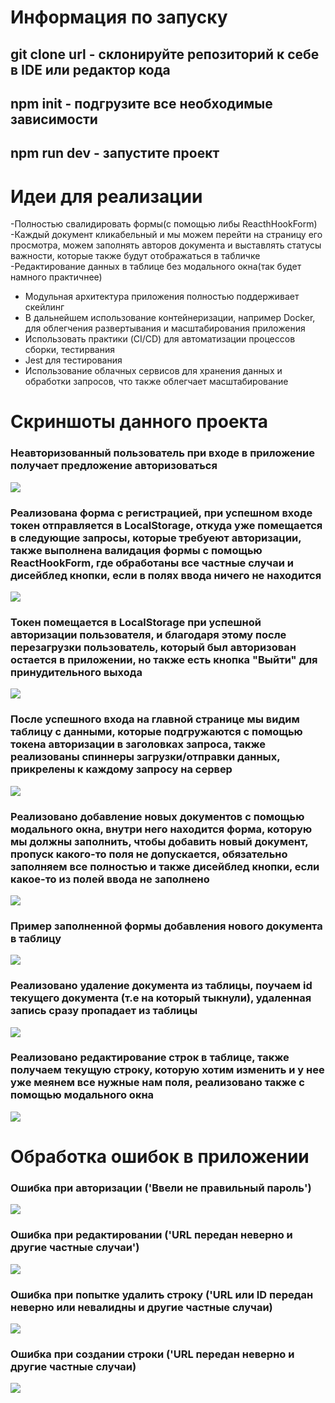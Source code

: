 
<h1>Информация по запуску</h1>
<h2>git clone url - cклонируйте репозиторий к себе в IDE или редактор кода</h2>
<h2>npm init - подгрузите все необходимые зависимости</h2>
<h2>npm run dev - запустите проект</h2>

# Идеи для реализации
-Полностью свалидировать формы(с помощью либы ReacthHookForm)
-Каждый документ кликабельный и мы можем перейти на страницу его просмотра, можем заполнять авторов документа и выставлять статусы важности, которые также будут отображаться в табличке
-Редактирование данных в таблице без модального окна(так будет намного практичнее)
- Модульная архитектура приложения полностью поддерживает скейлинг
- В дальнейшем использование контейнеризации, например Docker, для облегчения развертывания и масштабирования приложения
- Использовать практики (CI/CD) для автоматизации процессов сборки, тестирвания
- Jest для тестирования
- Использование облачных сервисов для хранения данных и обработки запросов, что также облегчает масштабирование
# Скриншоты данного проекта

<h3>Неавторизованный пользователь при входе в приложение получает предложение авторизоваться</h3>
<img src="https://github.com/flavokrkkk/test-task-app/blob/master/screens/2024-05-29_11-14-44.png">

<h3>Реализована форма с регистрацией, при успешном входе токен отправляется в LocalStorage, откуда уже помещается в следующие запросы, которые требуеют авторизации, также выполнена валидация формы с помощью ReactHookForm, где обработаны все частные случаи и дисейблед кнопки, если в полях ввода ничего не находится</h3>
<img src="https://github.com/flavokrkkk/test-task-app/blob/master/screens/2024-05-29_11-14-31.png">

<h3>Токен помещается в LocalStorage при успешной авторизации пользователя, и благодаря этому после перезагрузки пользователь, который был авторизован остается в приложении, но также есть кнопка "Выйти" для принудительного выхода</h3>
<img src="https://github.com/flavokrkkk/test-task-appt/blob/master/screens/2024-05-29_12-56-18.png">

<h3>После успешного входа на главной странице мы видим таблицу с данными, которые подгружаются с помощью токена авторизации в заголовках запроса, также реализованы спиннеры загрузки/отправки данных, прикрелены к каждому запросу на сервер</h3>
<img src="https://github.com/flavokrkkk/test-task-app/blob/master/screens/2024-05-29_11-15-14.png">

<h3>Реализовано добавление новых документов с помощью модального окна, внутри него находится форма, которую мы должны заполнить, чтобы добавить новый документ, пропуск какого-то поля не допускается, обязательно заполняем все полностью и также дисейблед кнопки, если какое-то из полей ввода не заполнено</h3>
<img src="https://github.com/flavokrkkk/test-task-app/blob/master/screens/2024-05-29_11-15-21.png">

<h3>Пример заполненной формы добавления нового документа в таблицу</h3>
<img src="https://github.com/flavokrkkk/test-task-app/blob/master/screens/2024-05-29_11-16-17.png">

<h3>Реализовано удаление документа из таблицы, поучаем id текущего документа (т.е на который тыкнули), удаленная запись сразу пропадает из таблицы</h3>
<img src="https://github.com/flavokrkkk/test-task-app/blob/master/screens/2024-05-29_11-53-14.png">

<h3>Реализовано редактирование строк в таблице, также получаем текущую строку, которую хотим изменить и у нее уже меянем все нужные нам поля, реализовано также с помощью модального окна</h3>
<img src="https://github.com/flavokrkkk/test-task-app/blob/master/screens/2024-05-29_11-54-19.png">

# Обработка ошибок в приложении
<h3>Ошибка при авторизации ('Ввели не правильный пароль')</h3>
<img src="https://github.com/flavokrkkk/test-task-app/blob/master/screens/2024-05-29_12-52-31.png">

<h3>Ошибка при редактировании ('URL передан неверно и другие частные случаи')</h3>
<img src="https://github.com/flavokrkkk/test-task-app/blob/master/screens/2024-05-29_12-54-33.png">

<h3>Ошибка при попытке удалить строку ('URL или ID передан неверно или невалидны и другие частные случаи)</h3>
<img src="https://github.com/flavokrkkk/test-task-app/blob/master/screens/2024-05-29_12-54-59.png">

<h3>Ошибка при создании строки ('URL передан неверно и другие частные случаи)</h3>
<img src="https://github.com/flavokrkkk/test-task-app/blob/master/screens/2024-05-29_12-56-18.png">

